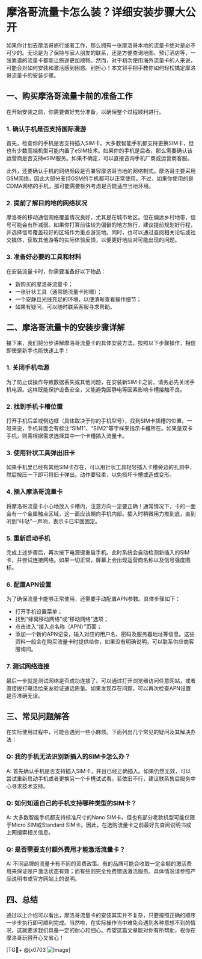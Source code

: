 # 摩洛哥流量卡怎么装？详细安装步骤大公开

如果你计划去摩洛哥旅行或者工作，那么拥有一张摩洛哥本地的流量卡绝对是必不可少的。无论是为了保持与家人朋友的联系，还是方便查询地图、预订酒店等，一张靠谱的流量卡都能让旅途更加顺畅。然而，对于初次使用海外流量卡的人来说，可能会对如何安装和激活感到困惑。别担心！本文将手把手教你如何轻松搞定摩洛哥流量卡的安装步骤。

## 一、购买摩洛哥流量卡前的准备工作

在开始安装之前，你需要做好充分准备，以确保整个过程顺利进行。

### 1. 确认手机是否支持国际漫游
首先，检查你的手机是否支持插入SIM卡。大多数智能手机都支持更换SIM卡，但也有少数高端机型可能内置了eSIM技术。如果你的手机是后者，那么需要确认该运营商是否支持eSIM服务。如果不确定，可以直接咨询手机厂商或运营商客服。

此外，还要确认手机的网络频段是否兼容摩洛哥当地的网络制式。摩洛哥主要采用GSM网络，因此大部分支持GSM的手机都可以正常使用。不过，如果你使用的是CDMA网络的手机，那可能需要额外考虑是否能适应当地环境。

### 2. 提前了解目的地的网络状况
摩洛哥的移动通信网络覆盖情况良好，尤其是在城市地区。但在偏远乡村地带，信号可能会有所减弱。如果你打算前往较为偏僻的地方旅行，建议提前规划好行程，并选择信号覆盖较好的区域作为重点游览地。同时，也可以通过查阅相关论坛或社交媒体，获取其他游客的实际体验反馈，以便更好地应对可能出现的问题。

### 3. 准备好必要的工具和材料
在安装流量卡时，你需要准备好以下物品：
- 新购买的摩洛哥流量卡；
- 一张针状工具（通常随流量卡附赠）；
- 一个安静且光线充足的环境，以便清晰查看操作细节；
- 如果有疑问，可以随时联系客服寻求帮助。

## 二、摩洛哥流量卡的安装步骤详解

接下来，我们将分步讲解摩洛哥流量卡的具体安装方法。按照以下步骤操作，相信即使是新手也能快速上手！

### 1. 关闭手机电源
为了防止误操作导致数据丢失或其他问题，在安装新SIM卡之前，请务必先关闭手机电源。这样既能保护设备安全，又能避免因静电等因素影响卡槽接触不良。

### 2. 找到手机卡槽位置
打开手机后盖或侧边框（具体取决于你的手机型号），找到SIM卡插槽的位置。一般来说，手机背面会有标注“SIM1”、“SIM2”等字样来指示卡槽所在。如果是双卡手机，则需根据需求选择其中一个卡槽插入流量卡。

### 3. 使用针状工具弹出旧卡
如果手机里已经有其他SIM卡存在，可以用针状工具轻轻插入卡槽旁边的孔洞中，然后按压一下即可将旧卡弹出。动作要轻柔，以免损坏卡槽或造成变形。

### 4. 插入摩洛哥流量卡
将摩洛哥流量卡小心地放入卡槽内，注意方向一定要正确！通常情况下，卡的一面会有一个金属触点区域，这一面应该朝向手机内部。插入时稍微用力推到底，直到听到“咔哒”一声响，表示卡已牢固固定。

### 5. 重新启动手机
完成上述步骤后，再次按下电源键重启手机。此时系统会自动检测新插入的SIM卡，并尝试连接网络。如果一切正常，屏幕上会出现运营商名称以及信号强度图标。

### 6. 配置APN设置
为了确保流量卡能够正常使用，还需要手动配置APN参数。具体步骤如下：
- 打开手机设置菜单；
- 找到“蜂窝移动网络”或“移动网络”选项；
- 点击进入“接入点名称（APN）”页面；
- 添加一个新的APN记录，输入对应的用户名、密码及服务器地址等信息。这些资料一般会在购买流量卡时提供给你，如果没有明确说明，可以联系供应商客服询问。

### 7. 测试网络连接
最后一步就是测试网络是否成功连接了。可以通过打开浏览器访问任意网站，或者直接拨打电话给亲友验证通话质量。如果发现存在问题，可以再次检查APN设置是否准确无误。

## 三、常见问题解答

在实际使用过程中，可能会遇到一些小麻烦。下面列出几个常见的疑问及其解决办法：

### Q: 我的手机无法识别新插入的SIM卡怎么办？
A: 首先确认手机是否支持插入SIM卡，并且已经正确插入。如果仍然无效，可以尝试重新启动手机或者更换另一个卡槽试试看。若依旧不行，建议联系售后服务中心寻求技术支持。

### Q: 如何知道自己的手机支持哪种类型的SIM卡？
A: 大多数智能手机都支持标准尺寸的Nano SIM卡。但也有部分老款机型可能仅限于Micro SIM或Standard SIM卡。因此，在选购流量卡之前最好先查阅说明书或上网搜索相关信息。

### Q: 是否需要支付额外费用才能激活流量卡？
A: 不同品牌的流量卡有不同的资费政策。有的品牌可能会收取一定金额的激活费用来保证账户激活状态有效；而有些则完全免费赠送激活服务。具体情况请参照产品说明书或官方网站上的说明。

## 四、总结

通过以上介绍可以看出，摩洛哥流量卡的安装其实并不复杂，只要按照正确的顺序一步步执行即可顺利完成。当然啦，在实际操作当中难免会遇到各种意想不到的情况，这就要求我们具备一定的耐心和细心。希望这篇文章能对你有所帮助，祝你在摩洛哥玩得开心又省心！

[TG💪+ @jx0703 ![Image](https://github.com/user-attachments/assets/dbca1d08-cadb-493c-b0ec-ad6f7a83f270)]